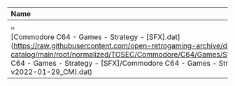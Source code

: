 |Name|Size|
|:---|---:|
|[..](../index.html)|DIR|
|[Commodore C64 - Games - Strategy - [SFX].dat](https://raw.githubusercontent.com/open-retrogaming-archive/dat-catalog/main/root/normalized/TOSEC/Commodore/C64/Games/Strategy/[SFX]/Commodore C64 - Games - Strategy - [SFX]/Commodore C64 - Games - Strategy - [SFX] (TOSEC-v2022-01-29_CM).dat)|859|
